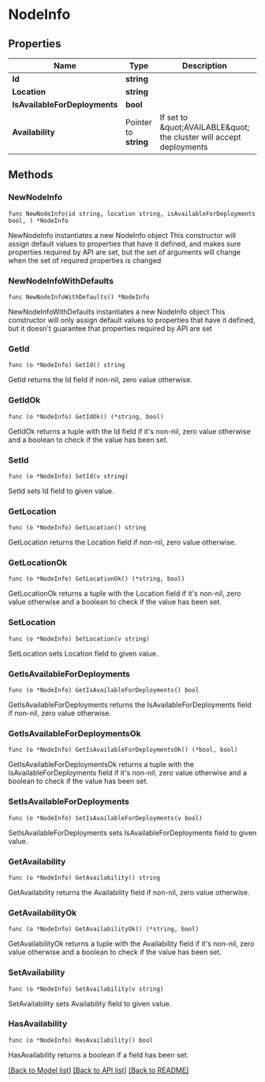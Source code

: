 # NodeInfo

## Properties

Name | Type | Description | Notes
------------ | ------------- | ------------- | -------------
**Id** | **string** |  | 
**Location** | **string** |  | 
**IsAvailableForDeployments** | **bool** |  | 
**Availability** | Pointer to **string** | If set to \&quot;AVAILABLE\&quot; the cluster will accept deployments | [optional] 

## Methods

### NewNodeInfo

`func NewNodeInfo(id string, location string, isAvailableForDeployments bool, ) *NodeInfo`

NewNodeInfo instantiates a new NodeInfo object
This constructor will assign default values to properties that have it defined,
and makes sure properties required by API are set, but the set of arguments
will change when the set of required properties is changed

### NewNodeInfoWithDefaults

`func NewNodeInfoWithDefaults() *NodeInfo`

NewNodeInfoWithDefaults instantiates a new NodeInfo object
This constructor will only assign default values to properties that have it defined,
but it doesn't guarantee that properties required by API are set

### GetId

`func (o *NodeInfo) GetId() string`

GetId returns the Id field if non-nil, zero value otherwise.

### GetIdOk

`func (o *NodeInfo) GetIdOk() (*string, bool)`

GetIdOk returns a tuple with the Id field if it's non-nil, zero value otherwise
and a boolean to check if the value has been set.

### SetId

`func (o *NodeInfo) SetId(v string)`

SetId sets Id field to given value.


### GetLocation

`func (o *NodeInfo) GetLocation() string`

GetLocation returns the Location field if non-nil, zero value otherwise.

### GetLocationOk

`func (o *NodeInfo) GetLocationOk() (*string, bool)`

GetLocationOk returns a tuple with the Location field if it's non-nil, zero value otherwise
and a boolean to check if the value has been set.

### SetLocation

`func (o *NodeInfo) SetLocation(v string)`

SetLocation sets Location field to given value.


### GetIsAvailableForDeployments

`func (o *NodeInfo) GetIsAvailableForDeployments() bool`

GetIsAvailableForDeployments returns the IsAvailableForDeployments field if non-nil, zero value otherwise.

### GetIsAvailableForDeploymentsOk

`func (o *NodeInfo) GetIsAvailableForDeploymentsOk() (*bool, bool)`

GetIsAvailableForDeploymentsOk returns a tuple with the IsAvailableForDeployments field if it's non-nil, zero value otherwise
and a boolean to check if the value has been set.

### SetIsAvailableForDeployments

`func (o *NodeInfo) SetIsAvailableForDeployments(v bool)`

SetIsAvailableForDeployments sets IsAvailableForDeployments field to given value.


### GetAvailability

`func (o *NodeInfo) GetAvailability() string`

GetAvailability returns the Availability field if non-nil, zero value otherwise.

### GetAvailabilityOk

`func (o *NodeInfo) GetAvailabilityOk() (*string, bool)`

GetAvailabilityOk returns a tuple with the Availability field if it's non-nil, zero value otherwise
and a boolean to check if the value has been set.

### SetAvailability

`func (o *NodeInfo) SetAvailability(v string)`

SetAvailability sets Availability field to given value.

### HasAvailability

`func (o *NodeInfo) HasAvailability() bool`

HasAvailability returns a boolean if a field has been set.


[[Back to Model list]](../README.md#documentation-for-models) [[Back to API list]](../README.md#documentation-for-api-endpoints) [[Back to README]](../README.md)


